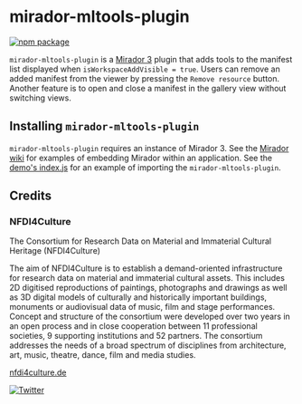 # mirador-mltools-plugin

[![npm package][npm-badge]][npm]

`mirador-mltools-plugin` is a [Mirador 3](https://github.com/projectmirador/mirador) plugin that adds tools to the manifest list displayed when `isWorkspaceAddVisible = true`. Users can remove an added manifest from the viewer by pressing the `Remove resource` button. Another feature is to open and close a manifest in the gallery view without switching views. 
## Installing `mirador-mltools-plugin`
`mirador-mltools-plugin` requires an instance of Mirador 3. See the [Mirador wiki](https://github.com/ProjectMirador/mirador/wiki) for examples of embedding Mirador within an application. See the [demo's index.js](https://github.com/slub/mirador-mltools-plugin/blob/main/demo/src/index.js) for an example of importing the `mirador-mltools-plugin`.

## Credits
### NFDI4Culture
The Consortium for Research Data on Material and Immaterial Cultural Heritage (NFDI4Culture)

The aim of NFDI4Culture is to establish a demand-oriented infrastructure for research data on material and immaterial cultural assets. This includes 2D digitised reproductions of paintings, photographs and drawings as well as 3D digital models of culturally and historically important buildings, monuments or audiovisual data of music, film and stage performances. Concept and structure of the consortium were developed over two years in an open process and in close cooperation between 11 professional societies, 9 supporting institutions and 52 partners. The consortium addresses the needs of a broad spectrum of disciplines from architecture, art, music, theatre, dance, film and media studies.

[nfdi4culture.de](https://www.nfdi4culture.de)

[![Twitter](https://img.shields.io/twitter/follow/nfdi4culture?style=social)](https://twitter.com/nfdi4culture)


[npm-badge]: https://img.shields.io/npm/v/npm-package.png?style=flat-square
[npm]: https://www.npmjs.org/package/npm-package
